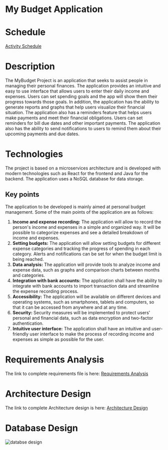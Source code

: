 # My Budget Application
# Schedule
[Activity Schedule](https://1drv.ms/x/s!Au1KtlI1vuAm8gKRqe8puHwz7b4i?e=cbQGC8) 
# Description 
The MyBudget Project is an application that seeks to assist people in managing their personal finances. The application provides an intuitive and easy to use interface that allows users to enter their daily income and expenses. Users can set spending goals and the app will show them their progress towards those goals. In addition, the application has the ability to generate reports and graphs that help users visualize their financial situation.
The application also has a reminders feature that helps users make payments and meet their financial obligations. Users can set reminders for bill due dates and other important payments. The application also has the ability to send notifications to users to remind them about their upcoming payments and due dates.
# Technologies
The project is based on a microservices architecture and is developed with modern technologies such as React for the frontend and Java for the backend. The application uses a NoSQL database for data storage.
## Key points 
The application to be developed is mainly aimed at personal budget management. Some of the main points of the application are as follows:
1. **Income and expense recording:** The application will allow to record the person's income and expenses in a simple and organized way. It will be possible to categorize expenses and see a detailed breakdown of income and expenses. 
2. **Setting budgets:** The application will allow setting budgets for different expense categories and tracking the progress of spending in each category. Alerts and notifications can be set for when the budget limit is being reached. 
3. **Data analysis:** The application will provide tools to analyze income and expense data, such as graphs and comparison charts between months and categories.
4. **Integration with bank accounts:** The application shall have the ability to integrate with bank accounts to import transaction data and streamline the expense recording process.
5. **Accessibility:** The application will be available on different devices and operating systems, such as smartphones, tablets and computers, so that it can be accessed from anywhere and at any time. 
6. **Security:** Security measures will be implemented to protect users' personal and financial data, such as data encryption and two-factor authentication. 
7. **Intuitive user interface:** The application shall have an intuitive and user-friendly user interface to make the process of recording income and expenses as simple as possible for the user.
# Requirements Analysis
The link to complete requirements file is here: [Requirements Analysis](https://1drv.ms/w/s!Au1KtlI1vuAm8gsriYkYr7Cuhsu1?e=drr2g5)
# Architecture Design 
The link to complete Architecture design is here: [Architecture Design]( https://1drv.ms/w/s!Au1KtlI1vuAm8g9iceFAOwwcGBdm?e=UQh0tE)
# Database Design
![databse design](https://user-images.githubusercontent.com/52982375/236376296-13bdfd24-01d9-426a-ad3c-f4ee34cf7bcf.png)
